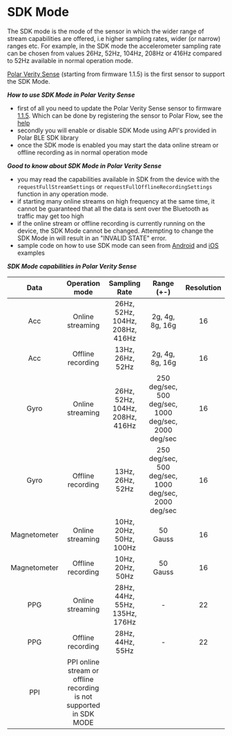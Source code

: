 # SDK Mode

The SDK mode is the mode of the sensor in which the wider range of stream capabilities are offered, i.e higher sampling rates, wider (or narrow) ranges etc. For example, in the SDK mode the accelerometer sampling rate can be chosen from values 26Hz, 52Hz, 104Hz, 208Hz or 416Hz compared to 52Hz available in normal operation mode. 

[Polar Verity Sense](https://www.polar.com/en/products/accessories/polar-verity-sense) (starting from firmware 1.1.5) is the first sensor to support the SDK Mode. 

***How to use SDK Mode in Polar Verity Sense***
- first of all you need to update the Polar Verity Sense sensor to firmware [1.1.5](https://support.polar.com/en/updates/polar-verity-sense-11-firmware-update). Which can be done by registering the sensor to Polar Flow, see the [help](https://support.polar.com/e_manuals/verity-sense/polar-verity-sense-user-manual-english/firmware-update.htm)
- secondly you will enable or disable SDK Mode using API's provided in Polar BLE SDK library
- once the SDK mode is enabled you may start the data online stream or offline recording as in normal operation mode 

***Good to know about SDK Mode in Polar Verity Sense***
- you may read the capabilities available in SDK from the device with the `requestFullStreamSettings` or `requestFullOfflineRecordingSettings` function in any operation mode. 
- if starting many online streams on high frequency at the same time, it cannot be guaranteed that all the data is sent over the Bluetooth as traffic may get too high
- if the online stream or offline recording is currently running on the device, the SDK Mode cannot be changed. Attempting to change the SDK Mode in will result in an "INVALID STATE" error.
- sample code on how to use SDK mode can seen from [Android](../examples/example-android)  and [iOS](../examples/example-ios) examples

***SDK Mode capabilities in Polar Verity Sense***

| Data        |Operation mode     | Sampling Rate                   | Range (+-)                                           | Resolution |
|:-----------:|:-----------------:|:-------------------------------:|:----------------------------------------------------:|:----------:|
| Acc         | Online streaming  | 26Hz, 52Hz, 104Hz, 208Hz, 416Hz | 2g, 4g, 8g, 16g                                      |16          |
| Acc         | Offline recording | 13Hz, 26Hz, 52Hz                | 2g, 4g, 8g, 16g                                      |16          |
| Gyro        | Online streaming  | 26Hz, 52Hz, 104Hz, 208Hz, 416Hz | 250 deg/sec, 500 deg/sec, 1000 deg/sec, 2000 deg/sec |16          |
| Gyro        | Offline recording | 13Hz, 26Hz, 52Hz                | 250 deg/sec, 500 deg/sec, 1000 deg/sec, 2000 deg/sec |16          |
| Magnetometer| Online streaming  | 10Hz, 20Hz, 50Hz, 100Hz         | 50 Gauss                                             |16          |
| Magnetometer| Offline recording | 10Hz, 20Hz, 50Hz                | 50 Gauss                                             |16          |
| PPG         | Online streaming  | 28Hz, 44Hz, 55Hz,  135Hz, 176Hz | -                                                    |22          |
| PPG         | Offline recording | 28Hz, 44Hz, 55Hz                | -                                                    |22          |
| PPI         | PPI online stream or offline recording is not supported in SDK MODE             |
